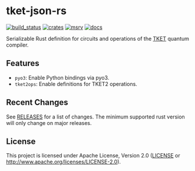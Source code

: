 tket-json-rs
============

[![build_status][]](https://github.com/CQCL/tket-json-rs/actions)
[![crates][]](https://crates.io/crates/tket-json-rs)
[![msrv][]](https://github.com/CQCL/tket-json-rs)
[![docs][]](https://docs.rs/tket-json-rs)

Serializable Rust definition for circuits and operations of the
[TKET](https://github.com/CQCL/tket) quantum compiler.

## Features

-   `pyo3`: Enable Python bindings via pyo3.
-   `tket2ops`: Enable definitions for TKET2 operations.

## Recent Changes

See [RELEASES][] for a list of changes. The minimum supported rust
version will only change on major releases.

## License

This project is licensed under Apache License, Version 2.0 ([LICENSE][] or http://www.apache.org/licenses/LICENSE-2.0).

  [build_status]: https://github.com/CQCL/tket-json-rs/workflows/Continuous%20integration/badge.svg?branch=main
  [docs]: https://img.shields.io/docsrs/tket-json-rs/latest
  [crates]: https://img.shields.io/crates/v/tket-json-rs
  [LICENSE]: LICENCE
  [msrv]: https://img.shields.io/badge/rust-1.60.0%2B-blue.svg?maxAge=3600
  [RELEASES]: RELEASES.md
